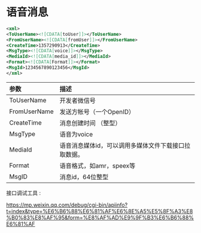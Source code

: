 # 语音消息

```xml
<xml>
<ToUserName><![CDATA[toUser]]></ToUserName>
<FromUserName><![CDATA[fromUser]]></FromUserName>
<CreateTime>1357290913</CreateTime>
<MsgType><![CDATA[voice]]></MsgType>
<MediaId><![CDATA[media_id]]></MediaId>
<Format><![CDATA[Format]]></Format>
<MsgId>1234567890123456</MsgId>
</xml>
```

| 参数 | 描述 |
| :--- | :--- |
| ToUserName | 开发者微信号 |
| FromUserName | 发送方帐号（一个OpenID） |
| CreateTime | 消息创建时间 （整型） |
| MsgType | 语音为voice |
| MediaId | 语音消息媒体id，可以调用多媒体文件下载接口拉取数据。 |
| Format | 语音格式，如amr，speex等 |
| MsgID | 消息id，64位整型 |

接口调试工具 : 

https://mp.weixin.qq.com/debug/cgi-bin/apiinfo?t=index&type=%E6%B6%88%E6%81%AF%E6%8E%A5%E5%8F%A3%E8%B0%83%E8%AF%95&form=%E8%AF%AD%E9%9F%B3%E6%B6%88%E6%81%AF


